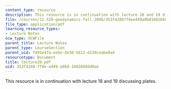 ```yaml
---
content_type: resource
description: This resource is in continuation with lecture 18 and 19 discussing plates.
file: /courses/12-520-geodynamics-fall-2006/353f42887f4ee449a0bd1602660dd0ae_lecture20.pdf
file_type: application/pdf
learning_resource_types:
- Lecture Notes
ocw_type: OCWFile
parent_title: Lecture Notes
parent_type: CourseSection
parent_uid: f491e47a-eebe-de30-5612-d139ceabe8ad
resourcetype: Document
title: lecture20.pdf
uid: 353f4288-7f4e-e449-a0bd-1602660dd0ae
---
```

This resource is in continuation with lecture 18 and 19 discussing plates.